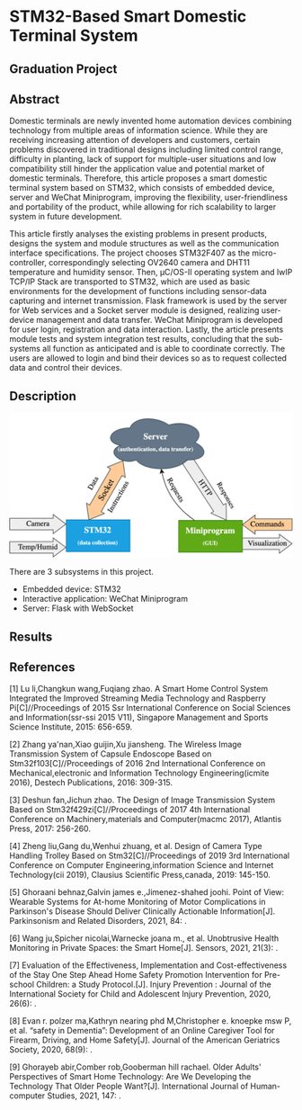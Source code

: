 # STM32-Based Smart Domestic Terminal System

## Graduation Project

## Abstract

Domestic terminals are newly invented home automation devices combining technology from multiple areas of information science. While they are receiving increasing attention of developers and customers, certain problems discovered in traditional designs including limited control range, difficulty in planting, lack of support for multiple-user situations and low compatibility still hinder the application value and potential market of domestic terminals. Therefore, this article proposes a smart domestic terminal system based on STM32, which consists of embedded device, server and WeChat Miniprogram, improving the flexibility, user-friendliness and portability of the product, while allowing for rich scalability to larger system in future development.

This article firstly analyses the existing problems in present products, designs the system and module structures as well as the communication interface specifications. The project chooses STM32F407 as the micro-controller, correspondingly selecting OV2640 camera and DHT11 temperature and humidity sensor. Then, μC/OS-II operating system and lwIP TCP/IP Stack are transported to STM32, which are used as basic environments for the development of functions including sensor-data capturing and internet transmission. Flask framework is used by the server for Web services and a Socket server module is designed, realizing user-device management and data transfer. WeChat Miniprogram is developed for user login, registration and data interaction. Lastly, the article presents module tests and system integration test results, concluding that the sub-systems all function as anticipated and is able to coordinate correctly. The users are allowed to login and bind their devices so as to request collected data and control their devices.

## Description

![System](documents/digrams.png)

There are 3 subsystems in this project. 
- Embedded device: STM32
- Interactive application: WeChat Miniprogram
- Server: Flask with WebSocket

## Results



## References

[1] Lu li,Changkun wang,Fuqiang zhao. A Smart Home Control System Integrated the Improved Streaming Media Technology and Raspberry Pi[C]//Proceedings of 2015 Ssr International Conference on Social Sciences and Information(ssr-ssi 2015 V11),  Singapore Management and Sports Science Institute, 2015: 656-659.

[2] Zhang ya'nan,Xiao guijin,Xu jiansheng. The Wireless Image Transmission System of Capsule Endoscope Based on Stm32f103[C]//Proceedings of 2016 2nd International Conference on Mechanical,electronic and Information Technology Engineering(icmite 2016),  Destech Publications, 2016: 309-315.

[3] Deshun fan,Jichun zhao. The Design of Image Transmission System Based on Stm32f429zi[C]//Proceedings of 2017 4th International Conference on Machinery,materials and Computer(macmc 2017),  Atlantis Press, 2017: 256-260.

[4] Zheng liu,Gang du,Wenhui zhuang, et al. Design of Camera Type Handling Trolley Based on Stm32[C]//Proceedings of 2019 3rd International Conference on Computer Engineering,information Science and Internet Technology(cii 2019),  Clausius Scientific Press,canada, 2019: 145-150.

[5] Ghoraani behnaz,Galvin james e.,Jimenez-shahed joohi. Point of View: Wearable Systems for At-home Monitoring of Motor Complications in Parkinson's Disease Should Deliver Clinically Actionable Information[J]. Parkinsonism and Related Disorders, 2021, 84: .

[6] Wang ju,Spicher nicolai,Warnecke joana m., et al. Unobtrusive Health Monitoring in Private Spaces: the Smart Home[J]. Sensors, 2021, 21(3): .

[7] Evaluation of the Effectiveness, Implementation and Cost-effectiveness of the Stay One Step Ahead Home Safety Promotion Intervention for Pre-school Children: a Study Protocol.[J]. Injury Prevention : Journal of the International Society for Child and Adolescent Injury Prevention, 2020, 26(6): .

[8] Evan r. polzer ma,Kathryn nearing phd M,Christopher e. knoepke msw P, et al. “safety in Dementia”: Development of an Online Caregiver Tool for Firearm, Driving, and Home Safety[J]. Journal of the American Geriatrics Society, 2020, 68(9): .

[9] Ghorayeb abir,Comber rob,Gooberman hill rachael. Older Adults' Perspectives of Smart Home Technology: Are We Developing the Technology That Older People Want?[J]. International Journal of Human-computer Studies, 2021, 147: .

